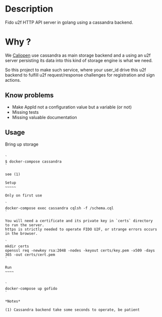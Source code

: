 Description
===========

Fido u2f HTTP API server in golang using a cassandra backend.

Why ?
=====

We [Caliopen](https://caliopen.org) use cassandra as main storage backend and a using an u2f server persisting its data into this kind of storage engine is what we need.

So this project to make such service, where your user_id drive this u2f backend to fulfill u2f request/response challenges for registration and sign actions.


Know problems
-------------

- Make AppId not a configuration value but a variable (or not)
- Missing tests
- Missing valuable documentation


Usage
-----

Bring up storage
~~~~~~~~~~~~~~~~

`
$ docker-compose cassandra
`

see (1)

Setup
~~~~~

Only on first use

`
docker-compose exec cassandra cqlsh -f /schema.cql
`

You will need a certificate and its private key in `certs` directory to run the server.
https is strictly needed to operate FIDO U2F, or strange errors occurs in the browser.

`
mkdir certs
openssl req -newkey rsa:2048 -nodes -keyout certs/key.pem -x509 -days 365 -out certs/cert.pem
`

Run
~~~~


`
docker-compose up gofido
`

*Notes*

(1) Cassandra backend take some seconds to operate, be patient
